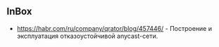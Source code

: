 ## InBox
* https://habr.com/ru/company/qrator/blog/457446/ - Построение и эксплуатация
  отказоустойчивой anycast-сети.
